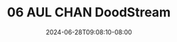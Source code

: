 --- 
title: "06 AUL CHAN  DoodStream"
description: "nonton   06 AUL CHAN  DoodStream full   new"
date: 2024-06-28T09:08:10-08:00
file_code: "b0sp5w88nqe1"
draft: false
cover: "3s9p484esh4sukkv.jpg"
tags: ["AUL", "CHAN", "DoodStream", "bokep-indo", "bokep-viral", "bokep-ig"]
length: 76
fld_id: "1483180"
foldername: "Aul chan wulan"
categories: ["Aul chan wulan"]
views: 0
---